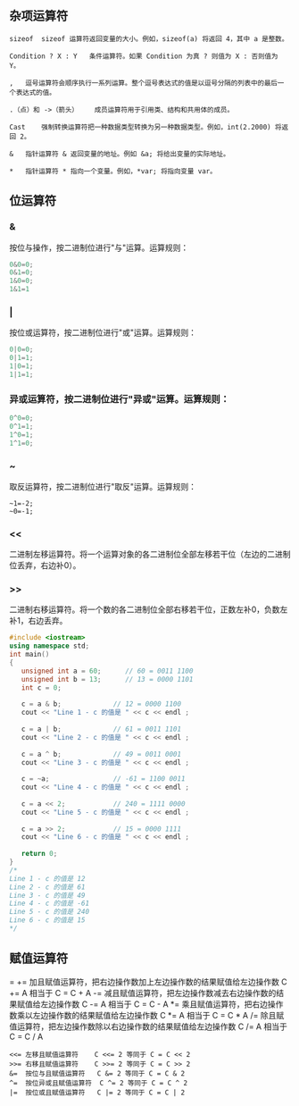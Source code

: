 ## 杂项运算符
```
sizeof	sizeof 运算符返回变量的大小。例如，sizeof(a) 将返回 4，其中 a 是整数。

Condition ? X : Y	条件运算符。如果 Condition 为真 ? 则值为 X : 否则值为 Y。

,	逗号运算符会顺序执行一系列运算。整个逗号表达式的值是以逗号分隔的列表中的最后一个表达式的值。

.（点）和 ->（箭头）	成员运算符用于引用类、结构和共用体的成员。

Cast	强制转换运算符把一种数据类型转换为另一种数据类型。例如，int(2.2000) 将返回 2。

&	指针运算符 & 返回变量的地址。例如 &a; 将给出变量的实际地址。

*	指针运算符 * 指向一个变量。例如，*var; 将指向变量 var。
```


## 位运算符

### &	
按位与操作，按二进制位进行"与"运算。运算规则：
```c++
0&0=0;   
0&1=0;    
1&0=0;     
1&1=1
```

### |	
按位或运算符，按二进制位进行"或"运算。运算规则：
```c++
0|0=0;   
0|1=1;   
1|0=1;    
1|1=1;
```
### 异或运算符，按二进制位进行"异或"运算。运算规则：
```c++
0^0=0;   
0^1=1;   
1^0=1;  
1^1=0;
```
### ~
取反运算符，按二进制位进行"取反"运算。运算规则：
```
~1=-2;   
~0=-1;
```

### <<
二进制左移运算符。将一个运算对象的各二进制位全部左移若干位（左边的二进制位丢弃，右边补0）。	

### >>
二进制右移运算符。将一个数的各二进制位全部右移若干位，正数左补0，负数左补1，右边丢弃。
```c++
#include <iostream>
using namespace std;
int main()
{
   unsigned int a = 60;      // 60 = 0011 1100  
   unsigned int b = 13;      // 13 = 0000 1101
   int c = 0;           
 
   c = a & b;             // 12 = 0000 1100
   cout << "Line 1 - c 的值是 " << c << endl ;
 
   c = a | b;             // 61 = 0011 1101
   cout << "Line 2 - c 的值是 " << c << endl ;
 
   c = a ^ b;             // 49 = 0011 0001
   cout << "Line 3 - c 的值是 " << c << endl ;
 
   c = ~a;                // -61 = 1100 0011
   cout << "Line 4 - c 的值是 " << c << endl ;
 
   c = a << 2;            // 240 = 1111 0000
   cout << "Line 5 - c 的值是 " << c << endl ;
 
   c = a >> 2;            // 15 = 0000 1111
   cout << "Line 6 - c 的值是 " << c << endl ;
 
   return 0;
}
/*
Line 1 - c 的值是 12
Line 2 - c 的值是 61
Line 3 - c 的值是 49
Line 4 - c 的值是 -61
Line 5 - c 的值是 240
Line 6 - c 的值是 15
*/
```

## 赋值运算符
=
+=	加且赋值运算符，把右边操作数加上左边操作数的结果赋值给左边操作数  C += A 相当于 C = C + A
-=	减且赋值运算符，把左边操作数减去右边操作数的结果赋值给左边操作数  C -= A 相当于 C = C - A
*=	乘且赋值运算符，把右边操作数乘以左边操作数的结果赋值给左边操作数  C *= A 相当于 C = C * A
/=	除且赋值运算符，把左边操作数除以右边操作数的结果赋值给左边操作数	C /= A 相当于 C = C / A

```
<<=	左移且赋值运算符	C <<= 2 等同于 C = C << 2
>>=	右移且赋值运算符	C >>= 2 等同于 C = C >> 2
&=	按位与且赋值运算符	C &= 2 等同于 C = C & 2
^=	按位异或且赋值运算符	C ^= 2 等同于 C = C ^ 2
|=	按位或且赋值运算符	C |= 2 等同于 C = C | 2
```
